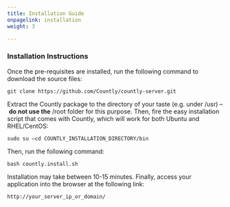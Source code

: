 ```yaml
---
title: Installation Guide
onpagelink: installation
weight: 3

---
```


### **Installation Instructions**

Once the pre-requisites are installed, run the following command to download the source files:

    git clone https://github.com/Countly/countly-server.git

Extract the Countly package to the directory of your taste (e.g. under /usr) – **do not use the** /root folder for this purpose. Then, fire the easy installation script that comes with Countly, which will work for both Ubuntu and RHEL/CentOS:

    sudo su –cd COUNTLY_INSTALLATION_DIRECTORY/bin

Then, run the following command:

    bash countly.install.sh

Installation may take between 10-15 minutes. Finally, access your application into the browser at the following link:  

    http://your_server_ip_or_domain/

